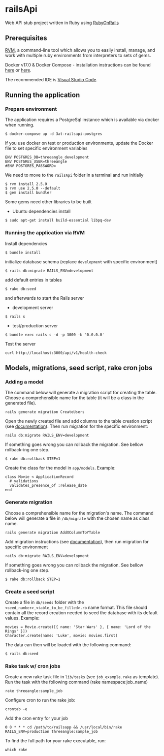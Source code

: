 # railsApi

Web API stub project written in Ruby using [RubyOnRails](https://rubyonrails.org/)

## Prerequisites

[RVM](https://rvm.io/rvm/install), a command-line tool which allows you to easily install, manage, and work with multiple ruby environments from interpreters to sets of gems.

Docker v17.0 & Docker Compose - installation instructions can be found [here](https://docs.docker.com/install/) or [here](https://docs.docker.com/compose/install/).

The recommended IDE is [Visual Studio Code](https://code.visualstudio.com/).

## Running the application


### Prepare environment

The application requires a PostgreSql instance which is available via docker when running.
```
$ docker-compose up -d 3at-railsapi-postgres
```
If you use docker on test or production environments, update the Docker file to set specific environment variables
```
ENV POSTGRES_DB=threeangle_development
ENV POSTGRES_USER=threeangle
#ENV POSTGRES_PASSWORD=
```

We need to move to the `railsApi` folder in a terminal and run initially
```
$ rvm install 2.5.0
$ rvm use 2.5.0 --default
$ gem install bundler
```

Some gems need other libraries to be built
- Ubuntu dependencies install
```
$ sudo apt-get install build-essential libpq-dev
```

### Running the application via RVM

Install dependencies

```
$ bundle install
```
initialize database schema (replace `development` with specific environment)
```
$ rails db:migrate RAILS_ENV=development
```
add default entries in tables
```
$ rake db:seed
```

and afterwards to start the Rails server
- development server
```
$ rails s
```
- test/production server
```
$ bundle exec rails s -d -p 3000 -b '0.0.0.0'
```

Test the server
```
curl http://localhost:3000/api/v1/health-check
```


## Models, migrations, seed script, rake cron jobs

### Adding a model
The command below will generate a migration script for creating the table. Choose a comprehensible name for the table (it will be a class in the generated file).
```
rails generate migration CreateUsers
```
Open the newly created file and add columns to the table creation script (see [documentation](https://api.rubyonrails.org/classes/ActiveRecord/Migration.html)). Then run migration for the specific environment:
```
rails db:migrate RAILS_ENV=development
```
If something goes wrong you can rollback the migration. See bellow rollback-ing one step.
```
$ rake db:rollback STEP=1
```
Create the class for the model in `app/models`. Example:
```
class Movie < ApplicationRecord
  # validations
  validates_presence_of :release_date
end
```


### Generate migration
Choose a comprehensible name for the migration's name. The command below will generate a file in `/db/migrate` with the chosen name as class name.
```
rails generate migration AddXColumnToYTable
```
Add migration instructions (see [documentation](https://api.rubyonrails.org/classes/ActiveRecord/Migration.html)), then run migration for specific environment
```
rails db:migrate RAILS_ENV=development
```
If something goes wrong you can rollback the migration. See bellow rollback-ing one step.
```
$ rake db:rollback STEP=1
```

### Create a seed script
Create a file in `db/seeds` folder with the `<seed_number>_<table_to_be_filled>.rb` name format. 
This file should contain all the record creation needed to seed the database with its default values. Example:
```
movies = Movie.create([{ name: 'Star Wars' }, { name: 'Lord of the Rings' }])
Character.create(name: 'Luke', movie: movies.first)
```
The data can then will be loaded with the following command:
```
$ rails db:seed
```

### Rake task w/ cron jobs
Create a new rake task file in `lib/tasks` (see `job_example.rake` as template).
Run the task with the following command (rake namespace:job_name)
```
rake threeangle:sample_job
```
Configure cron to run the rake job:
```
crontab -e
```
Add the cron entry for your job
```
0 0 * * * cd /path/to/railsapp && /usr/local/bin/rake RAILS_ENV=production threeangle:sample_job
```
To find the full path for your rake executable, run:
```
which rake
```
